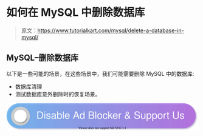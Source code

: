 # 如何在 MySQL 中删除数据库

> 原文：<https://www.tutorialkart.com/mysql/delete-a-database-in-mysql/>

## MySQL–删除数据库

以下是一些可能的场景，在这些场景中，我们可能需要删除 MySQL 中的数据库:

*   数据库清理
*   测试数据库意外删除时的恢复场景。

[![](img/925da31b32d6bc3827932f6c8afb11bb.png)](https://www.tutorialkart.com/)